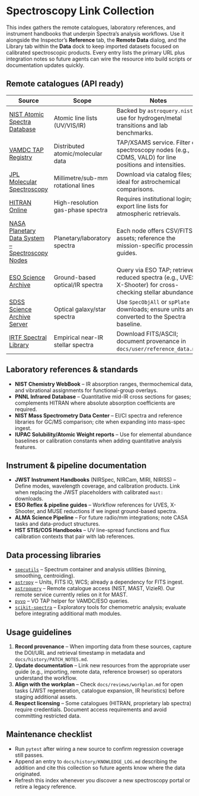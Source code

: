 # Spectroscopy Link Collection

This index gathers the remote catalogues, laboratory references, and instrument
handbooks that underpin Spectra’s analysis workflows. Use it alongside the
Inspector’s **Reference** tab, the **Remote Data** dialog, and the Library tab
within the **Data** dock
to keep imported datasets focused on calibrated spectroscopic products. Every
entry lists the primary URL plus integration notes so future agents can wire the
resource into build scripts or documentation updates quickly.

## Remote catalogues (API ready)

| Source | Scope | Notes |
| --- | --- | --- |
| [NIST Atomic Spectra Database](https://physics.nist.gov/asd) | Atomic line lists (UV/VIS/IR) | Backed by `astroquery.nist`; use for hydrogen/metal transitions and lab benchmarks. |
| [VAMDC TAP Registry](https://portal.vamdc.eu/vamdc_portal/home.seam) | Distributed atomic/molecular data | TAP/XSAMS service. Filter on spectroscopy nodes (e.g., CDMS, VALD) for line positions and intensities. |
| [JPL Molecular Spectroscopy](https://spec.jpl.nasa.gov/) | Millimetre/sub-mm rotational lines | Download via catalog files; ideal for astrochemical comparisons. |
| [HITRAN Online](https://hitran.org/) | High-resolution gas-phase spectra | Requires institutional login; export line lists for atmospheric retrievals. |
| [NASA Planetary Data System – Spectroscopy Nodes](https://pds.nasa.gov/datasearch/subscriptions-topics.shtml#spectroscopy) | Planetary/laboratory spectra | Each node offers CSV/FITS assets; reference the mission-specific processing guides. |
| [ESO Science Archive](https://archive.eso.org/cms.html) | Ground-based optical/IR spectra | Query via ESO TAP; retrieve reduced spectra (e.g., UVES, X-Shooter) for cross-checking stellar abundances. |
| [SDSS Science Archive Server](https://sas.sdss.org/) | Optical galaxy/star spectra | Use `SpecObjAll` or `spPlate` downloads; ensure units are converted to the Spectra baseline. |
| [IRTF Spectral Library](https://irtfweb.ifa.hawaii.edu/~spex/IRTF_Spectral_Library/) | Empirical near-IR stellar spectra | Download FITS/ASCII; document provenance in `docs/user/reference_data.md`. |

## Laboratory references & standards

- **NIST Chemistry WebBook** – IR absorption ranges, thermochemical data, and
  vibrational assignments for functional-group overlays.
- **PNNL Infrared Database** – Quantitative mid-IR cross sections for gases;
  complements HITRAN where absolute absorption coefficients are required.
- **NIST Mass Spectrometry Data Center** – EI/CI spectra and reference libraries
  for GC/MS comparison; cite when expanding into mass-spec ingest.
- **IUPAC Solubility/Atomic Weight reports** – Use for elemental abundance
  baselines or calibration constants when adding quantitative analysis features.

## Instrument & pipeline documentation

- **JWST Instrument Handbooks** (NIRSpec, NIRCam, MIRI, NIRISS) – Define modes,
  wavelength coverage, and calibration products. Link when replacing the JWST
  placeholders with calibrated `mast:` downloads.
- **ESO Reflex & pipeline guides** – Workflow references for UVES, X-Shooter,
  and MUSE reductions if we ingest ground-based spectra.
- **ALMA Science Pipeline** – For future radio/mm integrations; note CASA tasks
  and data-product structures.
- **HST STIS/COS Handbooks** – UV line-spread functions and flux calibration
  contexts that pair with lab references.

## Data processing libraries

- [`specutils`](https://specutils.readthedocs.io/) – Spectrum container and
  analysis utilities (binning, smoothing, centroiding).
- [`astropy`](https://docs.astropy.org/en/stable/) – Units, FITS IO, WCS; already
  a dependency for FITS ingest.
- [`astroquery`](https://astroquery.readthedocs.io/) – Remote catalogue access
  (NIST, MAST, VizieR). Our remote service currently relies on it for MAST.
- [`pyvo`](https://pyvo.readthedocs.io/) – VO TAP helper for VAMDC/ESO queries.
- [`scikit-spectra`](https://pypi.org/project/scikit-spectra/) – Exploratory tools
  for chemometric analysis; evaluate before integrating additional math modules.

## Usage guidelines

1. **Record provenance** – When importing data from these sources, capture the
   DOI/URL and retrieval timestamp in metadata and `docs/history/PATCH_NOTES.md`.
2. **Update documentation** – Link new resources from the appropriate user guide
   (e.g., importing, remote data, reference browser) so operators understand the
   workflow.
3. **Align with the workplan** – Check `docs/reviews/workplan.md` for open tasks
   (JWST regeneration, catalogue expansion, IR heuristics) before staging
   additional assets.
4. **Respect licensing** – Some catalogues (HITRAN, proprietary lab spectra)
   require credentials. Document access requirements and avoid committing
   restricted data.

## Maintenance checklist

- Run `pytest` after wiring a new source to confirm regression coverage still
  passes.
- Append an entry to `docs/history/KNOWLEDGE_LOG.md` describing the addition and
  cite this collection so future agents know where the data originated.
- Refresh this index whenever you discover a new spectroscopy portal or retire a
  legacy reference.

